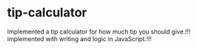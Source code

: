 # tip-calculator

Implemented a tip calculator for how much tip you should give.!!!
implemented with writing and logic in JavaScript.!!!
